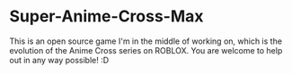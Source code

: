# Super-Anime-Cross-Max
This is an open source game I'm in the middle of working on, which is the evolution of the Anime Cross series on ROBLOX. You are welcome to help out in any way possible! :D
